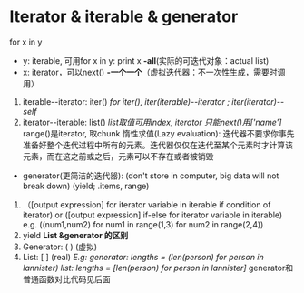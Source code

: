 # Iterator & iterable & generator

for x in y
- y: iterable, 可用for x in y: print x **-all**(实际的可迭代对象：actual list)
- x: iterator，可以next() **-一个一个**（虚拟迭代器：不一次性生成，需要时调用）
1. iterable--iterator: iter()
*for iter(), iter(iterable)--iterator ; iter(iterator)--self*
2. iterator--iterable: list()
*list取值可用index, iterator 只能next()用['name']*
range()是iterator, 取chunk 
惰性求值(Lazy evaluation): 迭代器不要求你事先准备好整个迭代过程中所有的元素。迭代器仅仅在迭代至某个元素时才计算该元素，而在这之前或之后，元素可以不存在或者被销毁
- generator(更简洁的迭代器):  (don't store in computer, big data will not break down) (yield; .items, range)
1. （[output expression] for iterator  variable in iterable if condition of iterator)  or  ([output expression] if-else for iterator variable in iterable)   e.g. ((num1,num2) for num1 in range(1,3) for num2 in range(2,4))
2. yield
**List &generator 的区别**
1. Generator:  (  )       (虚拟)
2. List:  [  ]   (real)
*E.g:     generator:       lengths = (len(person) for person in lannister) 
              list:                    lengths = [len(person) for person in lannister]*
generator和普通函数对比代码见后面

